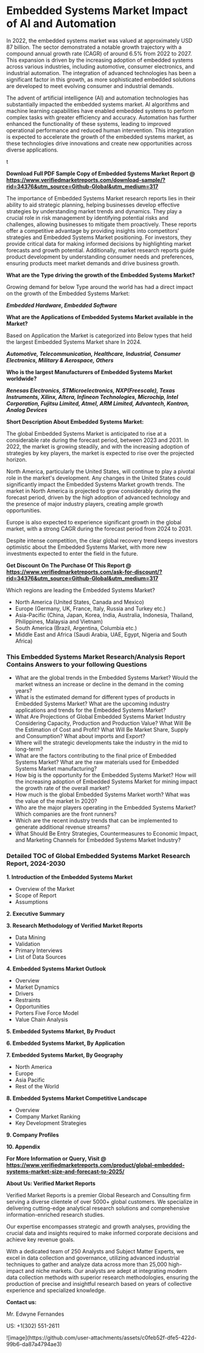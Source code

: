 <h1>Embedded Systems Market Impact of AI and Automation</h1><p>In 2022, the embedded systems market was valued at approximately USD 87 billion. The sector demonstrated a notable growth trajectory with a compound annual growth rate (CAGR) of around 6.5% from 2022 to 2027. This expansion is driven by the increasing adoption of embedded systems across various industries, including automotive, consumer electronics, and industrial automation. The integration of advanced technologies has been a significant factor in this growth, as more sophisticated embedded solutions are developed to meet evolving consumer and industrial demands.</p><p>The advent of artificial intelligence (AI) and automation technologies has substantially impacted the embedded systems market. AI algorithms and machine learning capabilities have enabled embedded systems to perform complex tasks with greater efficiency and accuracy. Automation has further enhanced the functionality of these systems, leading to improved operational performance and reduced human intervention. This integration is expected to accelerate the growth of the embedded systems market, as these technologies drive innovations and create new opportunities across diverse applications.</p>t</p><p id="" class=""><strong>Download Full PDF Sample Copy of Embedded Systems Market Report @ <a href="https://www.verifiedmarketreports.com/download-sample/?rid=34376&utm_source=Github-Global&utm_medium=317" target="_blank">https://www.verifiedmarketreports.com/download-sample/?rid=34376&utm_source=Github-Global&utm_medium=317</a></strong></p><p>The importance of&nbsp;Embedded Systems Market research reports lies in their ability to aid strategic planning, helping businesses develop effective strategies by understanding market trends and dynamics. They play a crucial role in risk management by identifying potential risks and challenges, allowing businesses to mitigate them proactively. These reports offer a competitive advantage by providing insights into competitors' strategies and Embedded Systems Market positioning. For investors, they provide critical data for making informed decisions by highlighting market forecasts and growth potential. Additionally, market research reports guide product development by understanding consumer needs and preferences, ensuring products meet market demands and drive business growth.</p><p><strong>What are the&nbsp;Type driving the growth of the Embedded Systems Market?</strong></p><p id="" class="">Growing demand for below Type around the world has had a direct impact on the growth of the Embedded Systems Market:</p><em><strong>Embedded Hardware, Embedded Software</strong></em></p><strong>What are the&nbsp;Applications&nbsp;of Embedded Systems Market available in the Market?</strong></p><p id="" class="">Based on Application the Market is categorized into Below types that held the largest Embedded Systems Market share In 2024.</p><em><strong>Automotive, Telecommunication, Healthcare, Industrial, Consumer Electronics, Military & Aerospace, Others</strong></em></p><strong>Who is the largest Manufacturers of Embedded Systems Market worldwide?</strong></p><p><em><strong>Renesas Electronics, STMicroelectronics, NXP(Freescale), Texas Instruments, Xilinx, Altera, Infineon Technologies, Microchip, Intel Corporation, Fujitsu Limited, Atmel, ARM Limited, Advantech, Kontron, Analog Devices</strong></em></p><p id="" class=""><strong>Short Description About Embedded Systems Market:</strong></p><p>The global Embedded Systems Market is anticipated to rise at a considerable rate during the forecast period, between 2023 and 2031. In 2022, the market is growing steadily, and with the increasing adoption of strategies by key players, the market is expected to rise over the projected horizon.</p><p>North America, particularly the United States, will continue to play a pivotal role in the market's development. Any changes in the United States could significantly impact the Embedded Systems Market growth trends. The market in North America is projected to grow considerably during the forecast period, driven by the high adoption of advanced technology and the presence of major industry players, creating ample growth opportunities.</p><p>Europe is also expected to experience significant growth in the global market, with a strong CAGR during the forecast period from 2024 to 2031.</p><p>Despite intense competition, the clear global recovery trend keeps investors optimistic about the Embedded Systems Market, with more new investments expected to enter the field in the future.</p><p id="" class=""><strong>Get Discount On The Purchase Of This Report @ <a href="https://www.verifiedmarketreports.com/ask-for-discount/?rid=34376&utm_source=Github-Global&utm_medium=317" target="_blank">https://www.verifiedmarketreports.com/ask-for-discount/?rid=34376&utm_source=Github-Global&utm_medium=317</a></strong></p>Which regions are leading the Embedded Systems Market?</p><ul><li>North America (United States, Canada and Mexico)</li><li>Europe (Germany, UK, France, Italy, Russia and Turkey etc.)</li><li>Asia-Pacific (China, Japan, Korea, India, Australia, Indonesia, Thailand, Philippines, Malaysia and Vietnam)</li><li>South America (Brazil, Argentina, Columbia etc.)</li><li>Middle East and Africa (Saudi Arabia, UAE, Egypt, Nigeria and South Africa)</li></ul><h3 id="" class="">This Embedded Systems Market Research/Analysis Report Contains Answers to your following Questions</h3><ul><li>What are the global trends in the Embedded Systems Market? Would the market witness an increase or decline in the demand in the coming years?</li><li>What is the estimated demand for different types of products in Embedded Systems Market? What are the upcoming industry applications and trends for the Embedded Systems Market?</li><li>What Are Projections of Global Embedded Systems Market Industry Considering Capacity, Production and Production Value? What Will Be the Estimation of Cost and Profit? What Will Be Market Share, Supply and Consumption? What about imports and Export?</li><li>Where will the strategic developments take the industry in the mid to long-term?</li><li>What are the factors contributing to the final price of Embedded Systems Market? What are the raw materials used for Embedded Systems Market manufacturing?</li><li>How big is the opportunity for the Embedded Systems Market? How will the increasing adoption of Embedded Systems Market for mining impact the growth rate of the overall market?</li><li>How much is the global Embedded Systems Market worth? What was the value of the market In 2020?</li><li>Who are the major players operating in the Embedded Systems Market? Which companies are the front runners?</li><li>Which are the recent industry trends that can be implemented to generate additional revenue streams?</li><li>What Should Be Entry Strategies, Countermeasures to Economic Impact, and Marketing Channels for Embedded Systems Market Industry?</li></ul><h3 id="" class="">Detailed TOC of Global Embedded Systems Market Research Report, 2024-2030</h3><p id="" class=""><strong>1. Introduction of the Embedded Systems Market</strong></p><ul><li>Overview of the Market</li><li>Scope of Report</li><li>Assumptions</li></ul><p id="" class=""><strong>2. Executive Summary</strong></p><p id="" class=""><strong>3. Research Methodology of Verified Market Reports</strong></p><ul><li>Data Mining</li><li>Validation</li><li>Primary Interviews</li><li>List of Data Sources</li></ul><p id="" class=""><strong>4. Embedded Systems Market Outlook</strong></p><ul><li>Overview</li><li>Market Dynamics</li><li>Drivers</li><li>Restraints</li><li>Opportunities</li><li>Porters Five Force Model</li><li>Value Chain Analysis</li></ul><p id="" class=""><strong>5. Embedded Systems Market, By Product</strong></p><p id="" class=""><strong>6. Embedded Systems Market, By Application</strong></p><p id="" class=""><strong>7. Embedded Systems Market, By Geography</strong></p><ul><li>North America</li><li>Europe</li><li>Asia Pacific</li><li>Rest of the World</li></ul><p id="" class=""><strong>8. Embedded Systems Market Competitive Landscape</strong></p><ul><li>Overview</li><li>Company Market Ranking</li><li>Key Development Strategies</li></ul><p id="" class=""><strong>9. Company Profiles</strong></p><p id="" class=""><strong>10. Appendix</strong></p><p id="" class=""><strong>For More Information or Query, Visit @ <a href="https://www.verifiedmarketreports.com/product/global-embedded-systems-market-size-and-forecast-to-2025/" target="_blank">https://www.verifiedmarketreports.com/product/global-embedded-systems-market-size-and-forecast-to-2025/</a></strong></p><p id="" class=""><strong>About Us: Verified Market Reports</strong></p><p id="" class="">Verified Market Reports is a premier Global Research and Consulting firm serving a diverse clientele of over 5000+ global customers. We specialize in delivering cutting-edge analytical research solutions and comprehensive information-enriched research studies.</p><p id="" class="">Our expertise encompasses strategic and growth analyses, providing the crucial data and insights required to make informed corporate decisions and achieve key revenue goals.</p><p id="" class="">With a dedicated team of 250 Analysts and Subject Matter Experts, we excel in data collection and governance, utilizing advanced industrial techniques to gather and analyze data across more than 25,000 high-impact and niche markets. Our analysts are adept at integrating modern data collection methods with superior research methodologies, ensuring the production of precise and insightful research based on years of collective experience and specialized knowledge.</p><p id="" class=""><strong>Contact us:</strong></p><p id="" class="">Mr. Edwyne Fernandes</p><p id="" class="">US: +1(302) 551-2611</p>
![image](https://github.com/user-attachments/assets/c0feb52f-dfe5-422d-99b6-da87a4794ae3)
